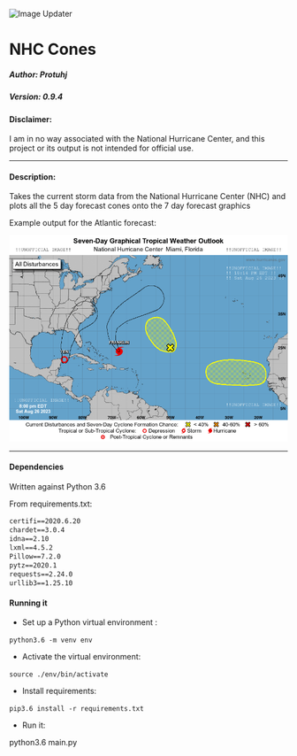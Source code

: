 ![Image Updater](https://github.com/Protuhj/nhc-cones/workflows/Image_Updater/badge.svg)


# NHC Cones
##### Author: Protuhj
##### Version: 0.9.4

#### Disclaimer:  
I am in no way associated with the National Hurricane Center, and this project or its output is not intended for official use.  


---

#### Description:
Takes the current storm data from the National Hurricane Center (NHC) and plots all the 5 day forecast cones onto the 7 day forecast graphics



Example output for the Atlantic forecast:  

![Atlantic Basic Latest](atl_latest.png)

---

#### Dependencies

Written against Python 3.6

From requirements.txt:  
```
certifi==2020.6.20
chardet==3.0.4
idna==2.10
lxml==4.5.2
Pillow==7.2.0
pytz==2020.1
requests==2.24.0
urllib3==1.25.10
```

#### Running it  

- Set up a Python virtual environment :   

`python3.6 -m venv env`  

- Activate the virtual environment:  

`source ./env/bin/activate`  

- Install requirements:  

`pip3.6 install -r requirements.txt`  

- Run it:  

python3.6 main.py


